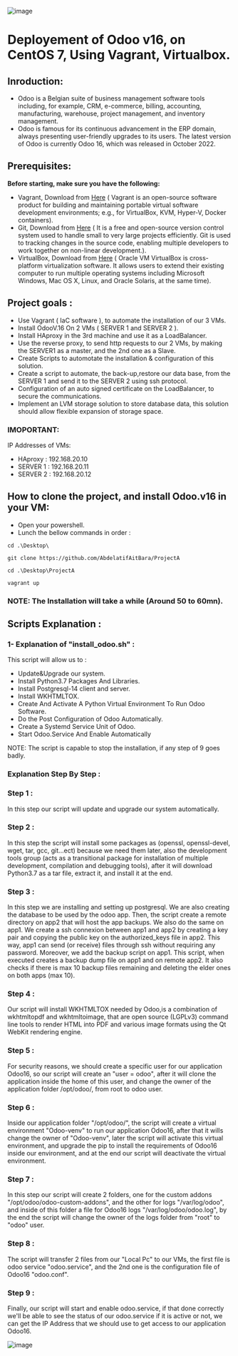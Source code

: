 
![image](https://github.com/AbdelatifAitBara/ProjectA/assets/82835348/47753831-e500-4b53-a60a-cca916cd69f0)




# Deployement of Odoo v16, on CentOS 7, Using Vagrant, Virtualbox.


## Inroduction:

- Odoo is a Belgian suite of business management software tools including, for example, CRM, e-commerce, billing, accounting, manufacturing, warehouse, project management, and inventory management.
- Odoo is famous for its continuous advancement in the ERP domain, always presenting user-friendly upgrades to its users. The latest version of Odoo is currently Odoo 16, which was released in October 2022. 

## Prerequisites:

**Before starting, make sure you have the following:**

- Vagrant, Download from [Here](https://developer.hashicorp.com/vagrant/downloads) ( Vagrant is an open-source software product for building and maintaining portable virtual software development environments; e.g., for VirtualBox, KVM, Hyper-V, Docker containers).
- Git, Download from [Here](https://git-scm.com/downloads) ( It is a free and open-source version control system used to handle small to very large projects efficiently. Git is used to tracking changes in the source code, enabling multiple developers to work together on non-linear development.).
- VirtualBox, Download from [Here](https://www.virtualbox.org/wiki/Downloads) ( Oracle VM VirtualBox is cross-platform virtualization software. It allows users to extend their existing computer to run multiple operating systems including Microsoft Windows, Mac OS X, Linux, and Oracle Solaris, at the same time).

## Project goals :

* Use Vagrant ( IaC software ), to automate the installation of our 3 VMs.
* Install OdooV.16 On 2 VMs ( SERVER 1 and SERVER 2 ).
* Install HAproxy in the 3rd machine and use it as a LoadBalancer.
* Use the reverse proxy, to send http requests to our 2 VMs, by making the SERVER1 as a master, and the 2nd one as a Slave.
* Create Scripts to automotate the installation & configuration of this solution.
* Create a script to automate, the back-up,restore our data base, from the SERVER 1 and send it to the SERVER 2 using ssh protocol.
* Configuration of an auto signed certificate on the LoadBalancer, to secure the communications.
* Implement an LVM storage solution to store database data, this solution should allow flexible expansion of storage space.

### IMOPORTANT:

IP Addresses of VMs:
* HAproxy  : 192.168.20.10
* SERVER 1 : 192.168.20.11
* SERVER 2 : 192.168.20.12

## How to clone the project, and install Odoo.v16 in your VM:

- Open your powershell.
- Lunch the bellow commands in order :

```
cd .\Desktop\

git clone https://github.com/AbdelatifAitBara/ProjectA

cd .\Desktop\ProjectA

vagrant up

```
### NOTE: The Installation will take a while (Around 50 to 60mn).

## 

## Scripts Explanation :

### 1- Explanation of "install_odoo.sh" :

This script will allow us to :

* Update&Upgrade our system.
* Install Python3.7 Packages And Libraries. 
* Install Postgresql-14 client and server.
* Install WKHTMLTOX.
* Create And Activate A Python Virtual Environment To Run Odoo Software.
* Do the Post Configuration of Odoo Automatically.
* Create a Systemd Service Unit of Odoo.
* Start Odoo.Service And Enable Automatically

NOTE: The script is capable to stop the installation, if any step of 9 goes badly.

### Explanation Step By Step :

### Step 1 : 
In this step our script will update and upgrade our system automatically.
### Step 2 : 
In this step the script will install some packages as (openssl, openssl-devel, wget, tar, gcc, git...ect) because we need them later, also the development tools group (acts as a transitional package for installation of multiple development, compilation and debugging tools), after it will download Python3.7 as a tar file, extract it, and install it at the end.
### Step 3 : 
In this step we are installing and setting up postgresql. We are also creating the database to be used by the odoo app. Then, the script create a remote directory on app2 that will host the app backups. We also do the same on app1. We create a ssh connexion between app1 and app2 by creating a key pair and copying the public key on the authorized_keys file in app2. This way, app1 can send (or receive) files through ssh without requiring any password. Moreover, we add the backup script on app1. This script, when executed creates a backup dump file on app1 and on remote app2. It also checks if there is max 10 backup files remaining and deleting the elder ones on both apps (max 10).
### Step 4 : 
Our script will install WKHTMLTOX needed by Odoo,is a combination of wkhtmltopdf and wkhtmltoimage, that are open source (LGPLv3) command line tools to render HTML into PDF and various image formats using the Qt WebKit rendering engine.
### Step 5 :  
For security reasons, we should create a specific user for our application Odoo16, so our script will create an "user = odoo", after it will clone the application inside the home of this user, and change the owner of the application folder /opt/odoo/, from root to odoo user. 
### Step 6 : 
Inside our application folder "/opt/odoo/", the script will create a virtual environment "Odoo-venv" to run our application Odoo16, after that it wills change the owner of "Odoo-venv", later the script will activate this virtual environment, and upgrade the pip to install the requirements of Odoo16 inside our environment, and at the end our script will deactivate the virtual environment.
### Step 7 : 
In this step our script will create 2 folders, one for the custom addons "/opt/odoo/odoo-custom-addons", and the other for logs "/var/log/odoo", and inside of this folder a file for Odoo16 logs "/var/log/odoo/odoo.log", by the end the script will change the owner of the logs folder from "root" to "odoo" user.
### Step 8 : 
The script will transfer 2 files from our "Local Pc" to our VMs, the first file is odoo service "odoo.service", and the 2nd one is the configuration file of Odoo16 "odoo.conf".
### Step 9 : 
Finally, our script will start and enable odoo.service, if that done correctly we'll be able to see the status of our odoo.service if it is active or not, we can get the IP Address that we should use to get access to our application Odoo16.






![image](https://github.com/AbdelatifAitBara/ProjectA/assets/82835348/eacdfda6-1e1b-42f1-8cff-0c5d013244d2)


